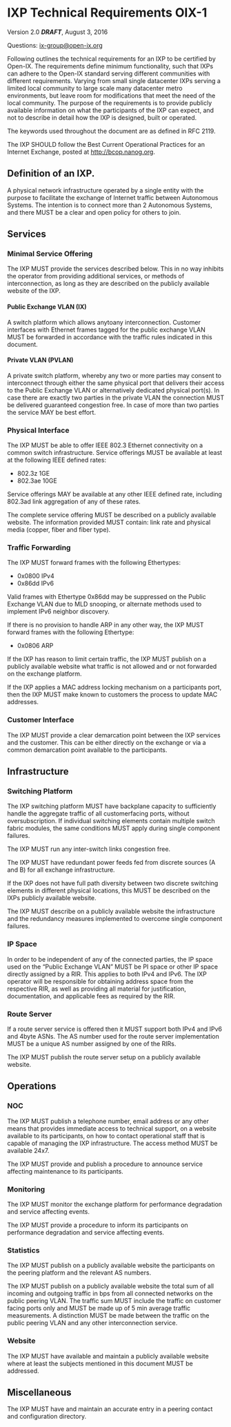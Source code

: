
# IXP Technical Requirements OIX-1

Version 2.0 ***DRAFT***, August 3, 2016

Questions: <ix-group@open-ix.org>

Following outlines the technical requirements for an IXP to be certified by Open-IX. The requirements define minimum functionality, such that IXPs can adhere to the Open-IX standard serving different communities with different requirements. Varying from small single datacenter IXPs serving a limited local community to large scale many datacenter metro environments, but leave room for modifications that meet the need of the local community. The purpose of the requirements is to provide publicly available information on what the participants of the IXP can expect, and not to describe in detail how the IXP is designed, built or operated.

The keywords used throughout the document are as defined in RFC 2119.

The IXP SHOULD follow the Best Current Operational Practices for an Internet Exchange, posted at <http://bcop.nanog.org>.


## Definition of an IXP.

A physical network infrastructure operated by a single entity with the purpose to facilitate the exchange of Internet traffic between Autonomous Systems. The intention is to connect more than 2 Autonomous Systems, and there MUST be a clear and open policy for others to join.


## Services

### Minimal Service Offering
The IXP MUST provide the services described below. This in no way inhibits the operator from providing additional services, or methods of interconnection, as long as they are described on the publicly available website of the IXP.

#### Public Exchange VLAN (IX)
A switch platform which allows anytoany interconnection. Customer interfaces with Ethernet frames tagged for the public exchange VLAN MUST be forwarded in accordance with the traffic rules indicated in this document.

#### Private VLAN (PVLAN)
A private switch platform, whereby any two or more parties may consent to interconnect through either the same physical port that delivers their access to the Public Exchange VLAN or alternatively dedicated physical port(s). In case there are exactly two parties in the private VLAN the connection MUST be delivered guaranteed congestion free. In case of more than two parties the service MAY be best effort.

### Physical Interface
The IXP MUST be able to offer IEEE 802.3 Ethernet connectivity on a common switch infrastructure. Service offerings MUST be available at least at the following IEEE defined rates:

- 802.3z 1GE
- 802.3ae 10GE

Service offerings MAY be available at any other IEEE defined rate, including 802.3ad link aggregation of any of these rates.

The complete service offering MUST be described on a publicly available website. The information provided MUST contain: link rate and physical media (copper, fiber and fiber type).

### Traffic Forwarding
The IXP MUST forward frames with the following Ethertypes:

- 0x0800 IPv4
- 0x86dd IPv6

Valid frames with Ethertype 0x86dd may be suppressed on the Public Exchange VLAN due to MLD snooping, or alternate methods used to implement IPv6 neighbor discovery.

If there is no provision to handle ARP in any other way, the IXP MUST forward frames with the following Ethertype:

- 0x0806 ARP

If the IXP has reason to limit certain traffic, the IXP MUST publish on a publicly available website what traffic is not allowed and or not forwarded on the exchange platform.

If the IXP applies a MAC address locking mechanism on a participants port, then the IXP MUST make known to customers the process to update MAC addresses.

### Customer Interface
The IXP MUST provide a clear demarcation point between the IXP services and the customer. This can be either directly on the exchange or via a common demarcation point available to the participants.

## Infrastructure
### Switching Platform
The IXP switching platform MUST have backplane capacity to sufficiently handle the aggregate traffic of all customerfacing ports, without oversubscription. If individual switching elements contain multiple switch fabric modules, the same conditions MUST apply during single component failures.

The IXP MUST run any inter-switch links congestion free.

The IXP MUST have redundant power feeds fed from discrete sources (A and B) for all exchange infrastructure.

If the IXP does not have full path diversity between two discrete switching elements in different physical locations, this MUST be described on the IXPs publicly available website.

The IXP MUST describe on a publicly available website the infrastructure and the redundancy measures implemented to overcome single component failures.

### IP Space
In order to be independent of any of the connected parties, the IP space used on the “Public Exchange VLAN” MUST be PI space or other IP space directly assigned by a RIR. This applies to both IPv4 and IPv6. The IXP operator will be responsible for obtaining address space from the respective RIR, as well as providing all material for justification, documentation, and applicable fees as required by the RIR.

### Route Server
If a route server service is offered then it MUST support both IPv4 and IPv6 and 4byte ASNs. The AS number used for the route server implementation MUST be a unique AS number assigned by one of the RIRs.

The IXP MUST publish the route server setup on a publicly available website.

## Operations
### NOC
The IXP MUST publish a telephone number, email address or any other means that provides immediate access to technical support, on a website available to its participants, on how to contact operational staff that is capable of managing the IXP infrastructure. The access method MUST be available 24x7.

The IXP MUST provide and publish a procedure to announce service affecting maintenance to its participants.

### Monitoring
The IXP MUST monitor the exchange platform for performance degradation and service affecting events.

The IXP MUST provide a procedure to inform its participants on performance degradation and service affecting events.

### Statistics
The IXP MUST publish on a publicly available website the participants on the peering platform and the relevant AS numbers.

The IXP MUST publish on a publicly available website the total sum of all incoming and outgoing traffic in bps from all connected networks on the public peering VLAN. The traffic sum MUST include the traffic on customer facing ports only and MUST be made up of 5 min average traffic measurements. A distinction MUST be made between the traffic on the public peering VLAN and any other interconnection service.

### Website
The IXP MUST have available and maintain a publicly available website where at least the subjects mentioned in this document MUST be addressed.

## Miscellaneous
The IXP MUST have and maintain an accurate entry in a peering contact and configuration directory.

